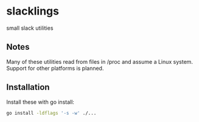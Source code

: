 # slacklings
small slack utilities

## Notes

Many of these utilities read from files in /proc and assume a Linux system.  Support for other platforms is planned.

## Installation

Install these with go install:

```bash
go install -ldflags '-s -w' ./...
```
